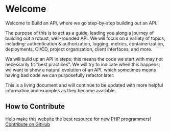 # Welcome

Welcome to Build an API, where we go step-by-step building out an API. 

The purpose of this is to act as a guide, leading you along a journey of building
out a robust, well-rounded API. We will focus on a variety of topics, including:
authentication & authorization, logging, metrics, containerization, deployments,
CI/CD, project organization, client interfaces, and more.

We will build up an API in steps; this means the code we start with may not 
necessarily fit "best practices". We will try to indicate when this happens; we 
want to show a natural evolution of an API, which sometimes means having bad code
we can purposefully refactor later.

This is a living document and will continue to be updated with more helpful information
and examples as they become available.


## How to Contribute

Help make this website the best resource for new PHP programmers! [Contribute on GitHub][1]

[1]: https://github.com/clagraff/build-an-api-docs
